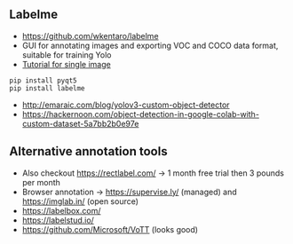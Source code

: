 ## Labelme
* https://github.com/wkentaro/labelme
* GUI for annotating images and exporting VOC and COCO data format, suitable for training Yolo
* [Tutorial for single image](https://github.com/wkentaro/labelme/tree/master/examples/tutorial)
```
pip install pyqt5
pip install labelme
```
* http://emaraic.com/blog/yolov3-custom-object-detector
* https://hackernoon.com/object-detection-in-google-colab-with-custom-dataset-5a7bb2b0e97e

## Alternative annotation tools
* Also checkout https://rectlabel.com/ -> 1 month free trial then 3 pounds per month
* Browser annotation -> https://supervise.ly/ (managed) and https://imglab.in/ (open source)
* https://labelbox.com/
* https://labelstud.io/
* https://github.com/Microsoft/VoTT (looks good)